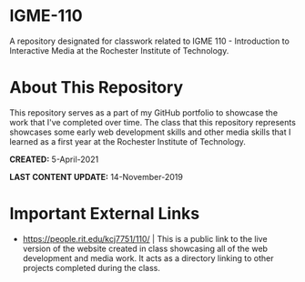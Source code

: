 # IGME-110
A repository designated for classwork related to IGME 110 - Introduction to Interactive Media at the Rochester Institute of Technology.

# About This Repository
This repository serves as a part of my GitHub portfolio to showcase the work that I've completed over time.
The class that this repository represents showcases some early web development skills and other media skills that I learned as a first year at the Rochester Institute of Technology.

**CREATED:** 5-April-2021

**LAST CONTENT UPDATE:** 14-November-2019

# Important External Links
- https://people.rit.edu/kcj7751/110/ | This is a public link to the live version of the website created in class showcasing all of the web development and media work. It acts as a directory linking to other projects completed during the class.